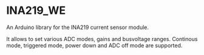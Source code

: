 # INA219_WE
An Arduino library for the INA219 current sensor module.

It allows to set various ADC modes, gains and busvoltage ranges. Continous mode, triggered mode, power down and ADC off mode are supported. 
